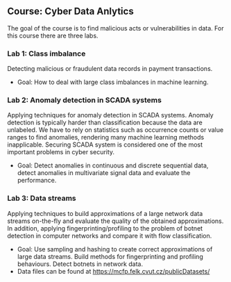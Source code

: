 ## Course: Cyber Data Anlytics

The goal of the course is to find malicious acts or vulnerabilities in data. For this course there are three labs.

### Lab 1: Class imbalance
Detecting malicious or fraudulent data records in payment transactions. 
- Goal: How to deal with large class imbalances in machine learning.

### Lab 2: Anomaly detection in SCADA systems
Applying techniques for anomaly detection in SCADA systems. Anomaly detection is typically harder than classification because the data are unlabeled. We have to rely on statistics such as occurrence counts or value ranges to find anomalies, rendering many machine learning methods inapplicable. Securing SCADA system is considered one of the most important problems in cyber security. 
- Goal: Detect anomalies in continuous and discrete sequential data, detect anomalies in multivariate signal data and evaluate the performance.

### Lab 3: Data streams
Applying techniques to build approximations of a large network data streams on-the-fly and evaluate the quality of the obtained approximations. In addition, applying fingerprinting/profiling to the problem of botnet detection in computer networks and compare it with flow classification.
- Goal: Use sampling and hashing to create correct approximations of large data streams. Build methods for fingerprinting and profiling behaviours. Detect botnets in network data.
- Data files can be found at https://mcfp.felk.cvut.cz/publicDatasets/ 
